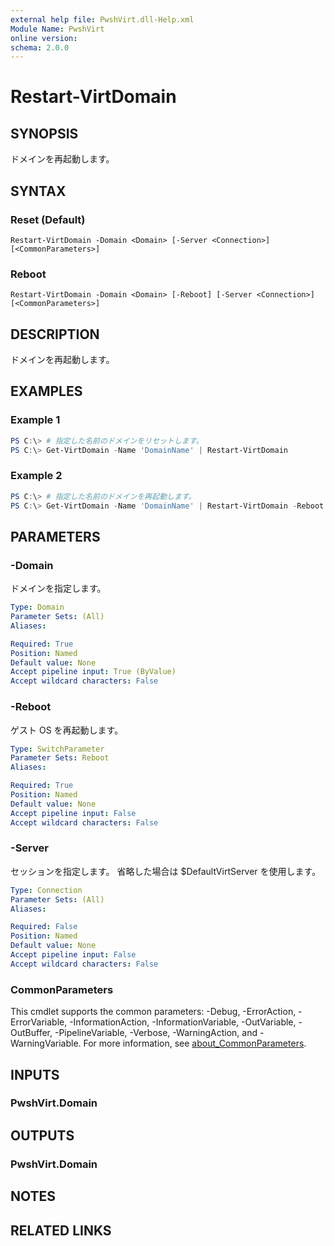 ```yaml
---
external help file: PwshVirt.dll-Help.xml
Module Name: PwshVirt
online version:
schema: 2.0.0
---
```


# Restart-VirtDomain

## SYNOPSIS
ドメインを再起動します。

## SYNTAX

### Reset (Default)
```
Restart-VirtDomain -Domain <Domain> [-Server <Connection>] [<CommonParameters>]
```

### Reboot
```
Restart-VirtDomain -Domain <Domain> [-Reboot] [-Server <Connection>] [<CommonParameters>]
```

## DESCRIPTION
ドメインを再起動します。

## EXAMPLES

### Example 1
```powershell
PS C:\> # 指定した名前のドメインをリセットします。
PS C:\> Get-VirtDomain -Name 'DomainName' | Restart-VirtDomain
```

### Example 2
```powershell
PS C:\> # 指定した名前のドメインを再起動します。
PS C:\> Get-VirtDomain -Name 'DomainName' | Restart-VirtDomain -Reboot
```

## PARAMETERS

### -Domain
ドメインを指定します。

```yaml
Type: Domain
Parameter Sets: (All)
Aliases:

Required: True
Position: Named
Default value: None
Accept pipeline input: True (ByValue)
Accept wildcard characters: False
```

### -Reboot
ゲスト OS を再起動します。

```yaml
Type: SwitchParameter
Parameter Sets: Reboot
Aliases:

Required: True
Position: Named
Default value: None
Accept pipeline input: False
Accept wildcard characters: False
```

### -Server
セッションを指定します。
省略した場合は $DefaultVirtServer を使用します。

```yaml
Type: Connection
Parameter Sets: (All)
Aliases:

Required: False
Position: Named
Default value: None
Accept pipeline input: False
Accept wildcard characters: False
```

### CommonParameters
This cmdlet supports the common parameters: -Debug, -ErrorAction, -ErrorVariable, -InformationAction, -InformationVariable, -OutVariable, -OutBuffer, -PipelineVariable, -Verbose, -WarningAction, and -WarningVariable. For more information, see [about_CommonParameters](http://go.microsoft.com/fwlink/?LinkID=113216).

## INPUTS

### PwshVirt.Domain

## OUTPUTS

### PwshVirt.Domain

## NOTES

## RELATED LINKS
